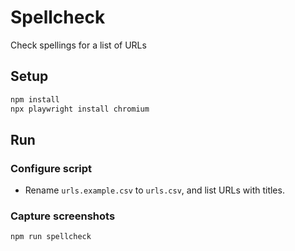 # Spellcheck
Check spellings for a list of URLs

## Setup

```bash
npm install
npx playwright install chromium
```

## Run

### Configure script

- Rename `urls.example.csv` to `urls.csv`, and list URLs with titles.

### Capture screenshots

```bash
npm run spellcheck
```
